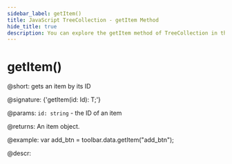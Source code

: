 ```yaml
---
sidebar_label: getItem()
title: JavaScript TreeCollection - getItem Method 
hide_title: true
description: You can explore the getItem method of TreeCollection in the documentation of the DHTMLX JavaScript UI library. Browse developer guides and API reference, try out code examples and live demos, and download a free 30-day evaluation version of DHTMLX Suite 7.
---
```

 
# getItem()

@short: gets an item by its ID

@signature: {'getItem(id: Id): T;'}

@params:
`id: string` - the ID of an item

@returns:
An item object.

@example:
var add_btn = toolbar.data.getItem("add_btn");

@descr:
